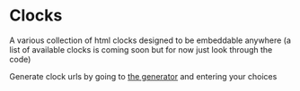 # Clocks

A various collection of html clocks designed to be embeddable anywhere (a list of available clocks is coming soon but for now just look through the code)

Generate clock urls by going to [the generator](http://clocks.jamesinaxx.me/) and entering your choices
